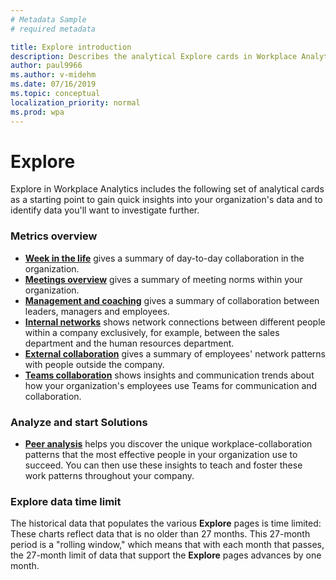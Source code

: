 ```yaml
---
# Metadata Sample
# required metadata

title: Explore introduction
description: Describes the analytical Explore cards in Workplace Analytics
author: paul9966
ms.author: v-midehm
ms.date: 07/16/2019
ms.topic: conceptual
localization_priority: normal 
ms.prod: wpa
---
```


# Explore

Explore in Workplace Analytics includes the following set of analytical cards as a starting point to gain quick insights into your organization's data and to identify data you'll want to investigate further.

### Metrics overview

* [**Week in the life**](../use/explore-metrics-week-in-the-life.md) gives a summary of day-to-day collaboration in the organization.
* [**Meetings overview**](../use/explore-metrics-meetings-overview.md) gives a summary of meeting norms within your organization.
* [**Management and coaching**](../use/explore-metrics-management-and-coaching.md) gives a summary of collaboration between leaders, managers and employees.
* [**Internal networks**](../use/explore-metrics-internal-networks.md) shows network connections between different people within a company exclusively, for example, between the sales department and the human resources department.
* [**External collaboration**](../use/explore-metrics-external-collaboration.md) gives a summary of employees' network patterns with people outside the company.
* [**Teams collaboration**](../use/explore-metrics-teams.md) shows insights and communication trends about how your organization's employees use Teams for communication and collaboration.

### Analyze and start Solutions

* [**Peer analysis**](../use/peer-analysis.md) helps you discover the unique workplace-collaboration patterns that the most effective people in your organization use to succeed. You can then use these insights to teach and foster these work patterns throughout your company.

### Explore data time limit

The historical data that populates the various **Explore** pages is time limited: These charts reflect data that is no older than 27 months. This 27-month period is a "rolling window," which means that with each month that passes, the 27-month limit of data that support the **Explore** pages advances by one month.  
